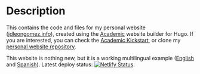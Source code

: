 # Description

This contains the code and files for my personal website ([jdleongomez.info](https://jdleongomez.info/)), created using the [Academic](https://themes.gohugo.io/academic/) website builder for Hugo. If you are interested, you can check the [Academic Kickstart](https://sourcethemes.com/academic/), or clone my [personal website repository](https://github.com/JDLeongomez/JDL_website).

This website is nothing new, but it is a working multilingual example ([English](https://jdleongomez.info/) and [Spanish](https://jdleongomez.info/es/)). Latest deploy status: [![Netlify Status](https://api.netlify.com/api/v1/badges/56cad952-dba4-4d8c-ad1c-16a0c1e43c4a/deploy-status)](https://app.netlify.com/sites/jdl/deploys).
